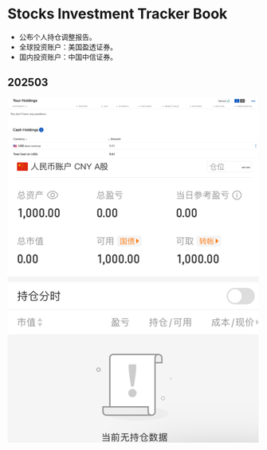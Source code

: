 # Stocks Investment Tracker Book

* 公布个人持仓调整报告。
* 全球投资账户：美国盈透证券。
* 国内投资账户：中国中信证券。

## 202503

![](R01Files/R0120250301.png)
![](R01Files/R0120250302.png)
